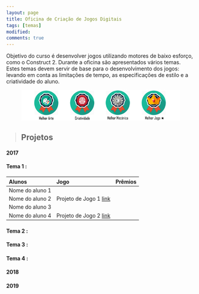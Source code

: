```yaml
---
layout: page
title: Oficina de Criação de Jogos Digitais
tags: [temas]
modified: 
comments: true
---
```


Objetivo do curso é desenvolver jogos utilizando motores de baixo esforço, como o Construct 2. Durante a oficina são apresentados vários temas. Estes temas devem servir de base para o desenvolvimento dos jogos: levando em conta as limitações de tempo, as especificações de estilo e a criatividade do aluno.  

<figure>
  <a title="Prêmios"><img src="/images/oficina/premios.png"></a>
</figure>

> ## Projetos

#### 2017

#### Tema 1 :  

| Alunos | Jogo | Prêmios
| :-------------  | :-------------  | :---: |
| Nome do aluno 1  
  Nome do aluno 2 | Projeto de Jogo 1 [link]() |  |
| Nome do aluno 3  
  Nome do aluno 4 | Projeto de Jogo 2 [link]() |  |

#### Tema 2 :  
#### Tema 3 :  
#### Tema 4 :  

#### 2018


#### 2019

